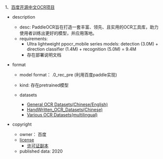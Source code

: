 1、[百度开源中文OCR项目](https://links.jianshu.com/go?to=https%3A%2F%2Fgithub.com%2FPaddlePaddle%2FPaddleOCR)

- description

    - desc: PaddleOCR旨在打造一套丰富、领先、且实用的OCR工具库，助力使用者训练出更好的模型，并应用落地。
    - requirements:
        - Ultra lightweight ppocr_mobile series models: detection (3.0M) + direction classifier (1.4M) + recognition (5.0M) = 9.4M
        - 存在部署说明文档

- format

    - model format： .0_rec_pre (利用百度paddle实现)
    - kind: 存在pretrained模型

    -  datasets
        - [General OCR Datasets(Chinese/English)](https://github.com/PaddlePaddle/PaddleOCR/blob/release/2.1/doc/doc_en/datasets_en.md)
        - [HandWritten_OCR_Datasets(Chinese)](https://github.com/PaddlePaddle/PaddleOCR/blob/release/2.1/doc/doc_en/handwritten_datasets_en.md)
        - [Various OCR Datasets(multilingual)](https://github.com/PaddlePaddle/PaddleOCR/blob/release/2.1/doc/doc_en/vertical_and_multilingual_datasets_en.md)

- copyright

    - owner： 百度
    - [license](http://www.apache.org/licenses/)
        - [许可证副本](http://www.apache.org/licenses/LICENSE-2.0)
    - published data: 2020

    